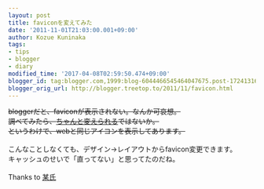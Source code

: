 ```yaml
---
layout: post
title: faviconを変えてみた
date: '2011-11-01T21:03:00.001+09:00'
author: Kozue Kuninaka
tags:
- tips
- blogger
- diary
modified_time: '2017-04-08T02:59:50.474+09:00'
blogger_id: tag:blogger.com,1999:blog-6044466545464047675.post-1724131692802053686
blogger_orig_url: http://blogger.treetop.to/2011/11/favicon.html
---
```


<strike>bloggerだと、faviconが表示されない。なんか可哀想。</strike><br /><strike>調べてみたら、<a href="http://memo4me.seesaa.net/article/152684967.html" target="_blank">ちゃんと変えられる</a>ではないか。 </strike><br /><strike>というわけで、webと同じアイコンを表示してあります。</strike><br /><br />こんなことしなくても、デザイン→レイアウトからfavicon変更できます。<br />キャッシュのせいで「直ってない」と思ってたのだね。<br /><br />Thanks to <a href="http://www.zukeran.org/shin/d/" target="_blank">某氏</a>